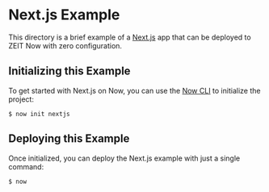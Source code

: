 # Next.js Example

This directory is a brief example of a [Next.js](https://nextjs.org) app that can be deployed to ZEIT Now with zero configuration.

## Initializing this Example

To get started with Next.js on Now, you can use the [Now CLI](https://zeit.co/download) to initialize the project:

```shell
$ now init nextjs
```

## Deploying this Example

Once initialized, you can deploy the Next.js example with just a single command:

```shell
$ now
```
